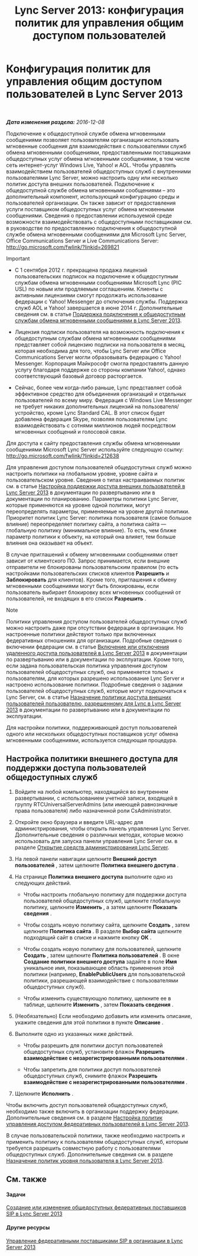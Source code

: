 ﻿---
title: 'Lync Server 2013: конфигурация политик для управления общим доступом пользователей'
TOCTitle: Конфигурация политик для управления общим доступом пользователей
ms:assetid: 090aea0f-ef0b-49da-9c80-02d9279f2fa6
ms:mtpsurl: https://technet.microsoft.com/ru-ru/library/Gg520946(v=OCS.15)
ms:contentKeyID: 49308869
ms.date: 12/10/2016
mtps_version: v=OCS.15
ms.translationtype: HT
---

# Конфигурация политик для управления общим доступом пользователей в Lync Server 2013

 

_**Дата изменения раздела:** 2016-12-08_

Подключение к общедоступной службе обмена мгновенными сообщениями позволяет пользователям организации использовать мгновенные сообщения для взаимодействия с пользователями служб обмена мгновенными сообщениями, предоставленными поставщиками общедоступных услуг обмена мгновенными сообщениями, в том числе сеть интернет-услуг Windows Live, Yahoo\! и AOL. Чтобы управлять взаимодействием пользователей общедоступных служб с внутренними пользователями Lync Server, можно настроить одну или несколько политик доступа внешних пользователей. Подключение к общедоступной службе обмена мгновенными сообщениями – это дополнительный компонент, использующий конфигурацию среды и пользователей организации. Он также зависит от предоставления услуги поставщиком общедоступных услуг обмена мгновенными сообщениями. Сведения о предоставлении используемой среде возможности взаимодействовать с общедоступными поставщиками см. в руководстве по предоставлению подключения к общедоступной службе обмена мгновенными сообщениями для Microsoft Lync Server, Office Communications Server и Live Communications Server: <http://go.microsoft.com/fwlink/?linkid=269821>

> [!important]  
> <ul>
> <li><p>С 1 сентября 2012 г. прекращена продажа лицензий пользовательских подписок на подключение к общедоступным службам обмена мгновенными сообщениями Microsoft Lync (PIC USL) по новым или продляемым соглашениям. Клиенты с активными лицензиями смогут продолжать использование федерации с Yahoo! Messenger до отключения службы. Поддержка служб AOL и Yahoo! завершается в июне 2014 г. Дополнительные сведения см. в статье <a href="lync-server-2013-support-for-public-instant-messenger-connectivity.md">Поддержка подключения к общедоступным службам обмена мгновенными сообщениями в Lync Server 2013</a>.</p></li>
> 
> <li><p>Лицензия подписки пользователя на возможность подключения к общедоступным службам обмена мгновенными сообщениями представляет собой лицензию подписки на пользователя в месяц, которая необходима для того, чтобы Lync Server или Office Communications Server могли образовывать федерацию с Yahoo! Messenger. Корпорация Майкрософт смогла предоставлять данную услугу благодаря поддержке со стороны компании Yahoo!, однако соответствующий базовый договор расторгается.</p></li>
> 
> 
> <li><p>Сейчас, более чем когда-либо раньше, Lync представляет собой эффективное средство для объединения организаций и отдельных пользователей по всему миру. Федерация с Windows Live Messenger не требует никаких дополнительных лицензий на пользователя/устройство, кроме Lync Standard CAL. В этот список будет добавлена федерация Skype, позволяя пользователям Lync взаимодействовать с сотнями миллионов людей посредством мгновенных сообщений и голосовой связи.</p></li></ul>


Для доступа к сайту предоставления службы обмена мгновенными сообщениями Microsoft Lync Server используйте следующую ссылку: <http://go.microsoft.com/fwlink/?linkid=212638>

Для управления доступом пользователей общедоступных служб можно настроить политики на глобальном уровне, уровне сайта и пользовательском уровне. Сведения о типах настраиваемых политик см. в статье [Настройка поддержки доступа внешних пользователей в Lync Server 2013](lync-server-2013-configuring-support-for-external-user-access.md) в документации по развертыванию или в документации по планированию. Параметры политики Lync Server, которые применяются на уровне одной политики, могут переопределять параметры, применяемые на уровне другой политики. Приоритет политик Lync Server: политика пользователя (самое большое влияние) переопределяет политику сайта, а политика сайта — глобальную политику (минимальное влияние). То есть, чем ближе параметр политики к объекту, на который она влияет, тем больше влияния она оказывает на объект.

В случае приглашений к обмену мгновенными сообщениями ответ зависит от клиентского ПО. Запрос принимается, если внешние отправители не блокированы пользовательским правилом (то есть настройками пользовательских списков клиентов **Разрешить** и **Заблокировать** для клиентов). Кроме того, приглашения к обмену мгновенными сообщениями могут быть блокированы, если пользователь выбирает блокировку всех мгновенных сообщений от пользователей, не входящих в его список **Разрешить** .

> [!note]  
> Политики управления доступом пользователей общедоступных служб можно настроить даже при отсутствии федерации в организации. Но настроенные политики действуют только при включенных федеративных отношениях для организации. Подробные сведения о включении федерации см. в статье <a href="lync-server-2013-enable-or-disable-remote-user-access.md">Включение или отключения удаленного доступа пользователей в Lync Server 2013</a> в документации по развертыванию или в документации по эксплуатации. Кроме того, если задана пользовательская политика управления доступом пользователей общедоступных служб, она применяется только к пользователям, для которых разрешено использование Lync Server и настроено использование политики. Подробные сведения о задании пользователей общедоступных служб, которые могут подключаться к Lync Server, см. в статье <a href="lync-server-2013-assign-an-external-user-access-policy-to-a-lync-enabled-user.md">Назначение политики доступа внешних пользователей пользователю, разрешенному для Lync в Lync Server 2013</a> в документации по развертыванию или в документации по эксплуатации.

Для настройки политики, поддерживающей доступ пользователей одного или нескольких общедоступных поставщиков услуг обмена мгновенными сообщениями, используется следующая процедура.

## Настройка политики внешнего доступа для поддержки доступа пользователей общедоступных служб

1.  Войдите на любой компьютер, находящийся во внутреннем развертывании, с использованием учетной записи, входящей в группу RTCUniversalServerAdmins (или имеющей равнозначные права пользователя) либо назначенной роли CsAdministrator.

2.  Откройте окно браузера и введите URL-адрес для администрирования, чтобы открыть панель управления Lync Server. Дополнительные сведения о различных методах, которые можно использовать для запуска панели управления Lync Server см. в разделе [Открытие средств администрирования Lync Server](lync-server-2013-open-lync-server-administrative-tools.md).

3.  На левой панели навигации щелкните **Внешний доступ пользователей** , затем щелкните **Политика внешнего доступа** .

4.  На странице **Политика внешнего доступа** выполните одно из следующих действий.
    
      - Чтобы настроить глобальную политику для поддержки доступа пользователей общедоступных служб, щелкните глобальную политику, щелкните **Изменить** , а затем щелкните **Показать сведения** .
    
      - Чтобы создать новую политику сайта, щелкните **Создать** , затем щелкните **Политика сайта** . В разделе **Выбор сайта** щелкните подходящий сайт в списке и нажмите кнопку **ОК** .
    
      - Чтобы создать новую политику для пользователей, щелкните **Создать** , затем щелкните **Политика пользователей** . В окне **Создание политики внешнего доступа** задайте в поле **Имя** уникальное имя, показывающее область применения этой политики (например, **EnablePublicUsers** для пользовательской политики, разрешающей взаимодействие с пользователями общедоступных служб).
    
      - Чтобы изменить существующую политику, щелкните ее в таблице, щелкните **Изменить** , затем **Показать сведения** .

5.  (Необязательно) Если необходимо добавить или изменить описание, укажите сведения для этой политики в пункте **Описание** .

6.  Выполните одно из указанных ниже действий.
    
      - Чтобы разрешить для политики доступ пользователей общедоступных служб, установите флажок **Разрешить взаимодействие с незарегистрированными пользователями** .
    
      - Чтобы запретить для политики доступ пользователей общедоступных служб, снимите флажок **Разрешить взаимодействие с незарегистрированными пользователями** .

7.  Щелкните **Исполнить** .

Чтобы включить доступ пользователей общедоступных служб, необходимо также включить в организации поддержку федерации. Дополнительные сведения см. в разделе [Настройка политик управления доступом федеративных пользователей в Lync Server 2013](lync-server-2013-configure-policies-to-control-federated-user-access.md).

В случае пользовательской политики, также необходимо настроить и применить политику к пользователям общедоступных служб, которым требуется разрешить совместную работу с пользователями общедоступных служб. Дополнительные сведения см. в разделе [Назначение политик уровня пользователя в Lync Server 2013](lync-server-2013-assigning-per-user-policies.md).

## См. также

#### Задачи

[Создание или изменение общедоступных федеративных поставщиков SIP в Lync Server 2013](lync-server-2013-create-or-edit-public-sip-federated-providers.md)  

#### Другие ресурсы

[Управление федеративными поставщиками SIP в организации в Lync Server 2013](lync-server-2013-manage-sip-federated-providers-for-your-organization.md)

